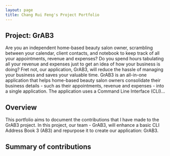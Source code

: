 ```yaml
---
layout: page
title: Chang Rui Feng's Project Portfolio
---
```


## Project: GrAB3
Are you an independent home-based beauty salon owner, scrambling between your calendar, client contacts,
and notebook to keep track of all your appointments, revenue and expenses? 
Do you spend hours tabulating all your revenue and expenses just to get an idea of how your business is doing? 
Fret not, our application, GrAB3, will reduce the hassle of managing your business and saves your valuable time. 
GrAB3 is an all-in-one application that helps home-based beauty salon owners consolidate their business details - 
such as their appointments, revenue and expenses - into a single application. 
The application uses a Command Line Interface (CLI)...

## Overview
This portfolio aims to document the contributions that I have made to the GrAB3 project. In this project, our team - GrAB3,
will enhance a basic CLI Address Book 3 (AB3) and repurpose it to create our application: GrAB3.

## Summary of contributions
